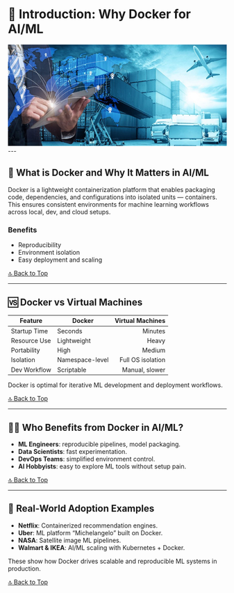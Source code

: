 
# 📖 Introduction: Why Docker for AI/ML 
<img src="images/img-1.jpg">
---

## 🐳 What is Docker and Why It Matters in AI/ML
Docker is a lightweight containerization platform that enables packaging code, dependencies, and configurations into isolated units — containers. This ensures consistent environments for machine learning workflows across local, dev, and cloud setups.

### Benefits
- Reproducibility
- Environment isolation
- Easy deployment and scaling

[🔝 Back to Top](#introduction-why-docker-for-ai/ml)

---

## 🆚 Docker vs Virtual Machines

| Feature         | Docker             | Virtual Machines     |
|----------------|--------------------|-----------------------:
| Startup Time    | Seconds            | Minutes               |
| Resource Use    | Lightweight        | Heavy                 |
| Portability     | High               | Medium                |
| Isolation       | Namespace-level    | Full OS isolation     |
| Dev Workflow    | Scriptable         | Manual, slower        |

Docker is optimal for iterative ML development and deployment workflows.

[🔝 Back to Top](#introduction-why-docker-for-ai/ml)

---

## 👨‍🔬 Who Benefits from Docker in AI/ML?
- **ML Engineers**: reproducible pipelines, model packaging.
- **Data Scientists**: fast experimentation.
- **DevOps Teams**: simplified environment control.
- **AI Hobbyists**: easy to explore ML tools without setup pain.

[🔝 Back to Top](#introduction-why-docker-for-ai/ml)

---

## 🏢 Real-World Adoption Examples
- **Netflix**: Containerized recommendation engines.
- **Uber**: ML platform “Michelangelo” built on Docker.
- **NASA**: Satellite image ML pipelines.
- **Walmart & IKEA**: AI/ML scaling with Kubernetes + Docker.

These show how Docker drives scalable and reproducible ML systems in production.

[🔝 Back to Top](#introduction-why-docker-for-ai/ml)
